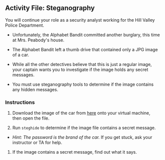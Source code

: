 ## Activity File: Steganography

You will continue your role as a security analyst working for the Hill Valley Police Department. 

- Unfortunately, the Alphabet Bandit committed another burglary, this time at Mrs. Peabody's house.

- The Alphabet Bandit left a thumb drive that contained only a JPG image of a car.

- While all the other detectives believe that this is just a regular image, your captain wants you to investigate if the image holds any secret messages.

- You must use steganography tools to determine if the image contains any hidden messages.


### Instructions

1. Download the image of the car from [here](https://tinyurl.com/y4m3zftl) onto your virtual machine, then open the file. 

1. Run `steghide` to determine if the image file contains a secret message.
  
  - *Hint: The password is the brand of the car.* If you get stuck, ask your instructor or TA for help. 


1. If the image contains a secret message, find out what it says.


